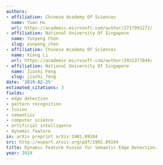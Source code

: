 ```yaml
---
authors:
- affiliation: Chinese Academy Of Sciences
  name: Yuan Hu
  url: https://academic.microsoft.com/author/2717992272/
- affiliation: National University Of Singapore
  name: Yunpeng Chen
  slug: yunpeng_chen
- affiliation: Chinese Academy Of Sciences
  name: Xiang Li
  url: https://academic.microsoft.com/author/2931377844/
- affiliation: National University Of Singapore
  name: Jiashi Feng
  slug: jiashi_feng
date: '2019-02-25'
estimated_citations: 3
fields:
- edge detection
- pattern recognition
- fusion
- semantics
- computer science
- artificial intelligence
- dynamic feature
in: arXiv preprint arXiv:1902.09104
src: http://export.arxiv.org/pdf/1902.09104
title: Dynamic Feature Fusion for Semantic Edge Detection.
year: 2019
---
```


